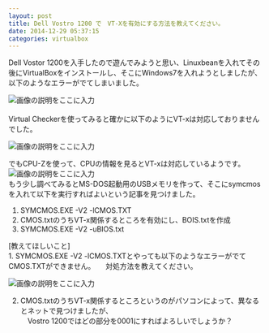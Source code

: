 ```yaml
---
layout: post
title: Dell Vostro 1200 で　VT-Xを有効にする方法を教えてください。
date: 2014-12-29 05:37:15
categories: virtualbox
---
```

<!-- {% raw %} -->
<p>Dell Vostor 1200を入手したので遊んでみようと思い、Linuxbeanを入れてその後にVirtualBoxをインストールし、そこにWindows7を入れようとしましたが、以下のようなエラーがでてしまいました。</p>

<p><img src="https://i.stack.imgur.com/x9GqI.png" alt="画像の説明をここに入力"> <br>
<br>Virtual Checkerを使ってみると確かに以下のようにVT-xは対応しておりませんでした。</p>

<p><img src="https://i.stack.imgur.com/wUowV.png" alt="画像の説明をここに入力"> </p>

<p>でもCPU-Zを使って、CPUの情報を見るとVT-xは対応しているようです。<br>
<img src="https://i.stack.imgur.com/JjzRJ.png" alt="画像の説明をここに入力">  <br>
もう少し調べてみるとMS-DOS起動用のUSBメモリを作って、そこにsymcmosを入れて以下を実行すればよいという記事を見つけました。</p>

<ol>
<li>SYMCMOS.EXE -V2 -lCMOS.TXT</li>
<li>CMOS.txtのうちVT-x関係するところを有効にし、BOIS.txtを作成</li>
<li>SYMCMOS.EXE -V2 -uBIOS.txt</li>
</ol>

<p>[教えてほしいこと]  <br>
1. SYMCMOS.EXE -V2 -lCMOS.TXTとやっても以下のようなエラーがでてCMOS.TXTができません。　　対処方法を教えてください。</p>

<p><img src="https://i.stack.imgur.com/QfQYx.jpg" alt="画像の説明をここに入力"></p>

<ol start="2">
<li>CMOS.txtのうちVT-x関係するところというのがパソコンによって、異なるとネットで見つけましたが、<br>
　Vostro 1200ではどの部分を0001にすればよろしいでしょうか？</li>
</ol>
<!-- {% endraw %} -->
